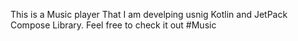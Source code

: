 This is a Music player That I am develping usnig Kotlin and JetPack Compose Library. Feel free to check it out  #Music
